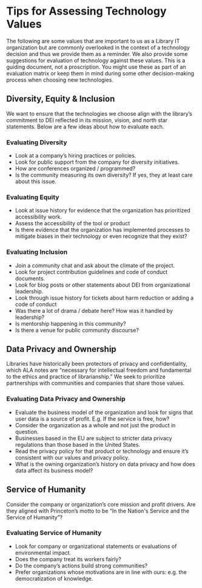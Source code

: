 # Tips for Assessing Technology Values

The following are some values that are important to us as a Library IT organization but are commonly overlooked in the context of a technology decision and thus we provide them as a reminder. We also provide some suggestions for evaluation of technology against these values. This is a guiding document, not a proscription. You might use these as part of an evaluation matrix or keep them in mind during some other decision-making process when choosing new technologies.

## Diversity, Equity & Inclusion
We want to ensure that the technologies we choose align with the library’s commitment to DEI reflected in its mission, vision, and north star statements. Below are a few ideas about how to evaluate each.

### Evaluating Diversity
* Look at a company’s hiring practices or policies.
* Look for public support from the company for diversity initiatives.
* How are conferences organized / programmed?
* Is the community measuring its own diversity? If yes, they at least care about this issue.

### Evaluating Equity
* Look at issue history for evidence that the organization has prioritized accessibility work.
* Assess the accessibility of the tool or product
* Is there evidence that the organization has implemented processes to mitigate biases in their technology or even recognize that they exist?

### Evaluating Inclusion
* Join a community chat and ask about the climate of the project.
* Look for project contribution guidelines and code of conduct documents.
* Look for blog posts or other statements about DEI from organizational leadership.
* Look through issue history for tickets about harm reduction or adding a code of conduct
* Was there a lot of drama / debate here? How was it handled by leadership?
* Is mentorship happening in this community?
* Is there a venue for public community discourse?

## Data Privacy and Ownership
Libraries have historically been protectors of privacy and confidentiality, which ALA notes are “necessary for intellectual freedom and fundamental to the ethics and practice of librarianship.” We seek to prioritize partnerships with communities and companies that share those values.

### Evaluating Data Privacy and Ownership
* Evaluate the business model of the organization and look for signs that user data is a source of profit. E.g. If the service is free, how?
* Consider the organization as a whole and not just the product in question.
* Businesses based in the EU are subject to stricter data privacy regulations than those based in the United States.
* Read the privacy policy for that product or technology and ensure it’s consistent with our values and privacy policy.
* What is the owning organization’s history on data privacy and how does data affect its business model?

## Service of Humanity
Consider the company or organization’s core mission and profit drivers. Are they aligned with Princeton’s motto to be “In the Nation's Service and the Service of Humanity”?

### Evaluating Service of Humanity
* Look for company or organizational statements or evaluations of environmental impact.
* Does the company treat its workers fairly?
* Do the company’s actions build strong communities?
* Prefer organizations whose motivations are in line with ours: e.g. the democratization of knowledge.
